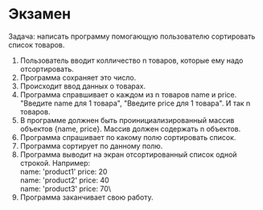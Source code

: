 # Экзамен
Задача: написать программу помогающую пользователю сортировать список товаров.

1. Пользователь вводит колличество n товаров, которые ему надо отсортировать.
2. Программа сохраняет это число.
3. Происходит ввод данных о товарах.
4. Программа справшивает о каждом из n товаров name и price. "Введите name для 1 товара", "Введите price для 1 товара". И так n товаров.
5. В программе должнен быть проинициализированный массив объектов {name, price}. Массив должен содержать n объектов.
6. Программа спрашивает по какому полю сортировать список.
7. Программа сортирует по данному полю.
8. Программа выводит на экран отсортированный список одной строкой. Например:\
    name: 'product1' price: 20\
    name: 'product2' price: 40\
    name: 'product3' price: 70\
9. Программа заканчивает свою работу.
